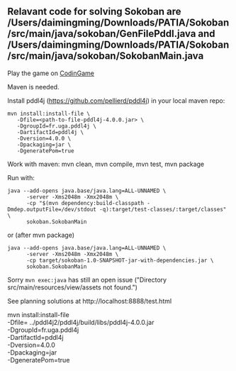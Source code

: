 ## Relavant code for solving Sokoban are /Users/daimingming/Downloads/PATIA/Sokoban/src/main/java/sokoban/GenFilePddl.java and /Users/daimingming/Downloads/PATIA/Sokoban/src/main/java/sokoban/SokobanMain.java

Play the game on [CodinGame](https://www.codingame.com/training/hard/sokoban)

Maven is needed.

Install pddl4j (https://github.com/pellierd/pddl4j) in your local maven repo:
```
mvn install:install-file \
   -Dfile=<path-to-file-pddl4j-4.0.0.jar> \
   -DgroupId=fr.uga.pddl4j \
   -DartifactId=pddl4j \
   -Dversion=4.0.0 \
   -Dpackaging=jar \
   -DgeneratePom=true
 ```  
Work with maven: mvn clean, mvn compile, mvn test, mvn package

Run with: 
````
java --add-opens java.base/java.lang=ALL-UNNAMED \
      -server -Xms2048m -Xmx2048m \
      -cp "$(mvn dependency:build-classpath -Dmdep.outputFile=/dev/stdout -q):target/test-classes/:target/classes" \
      sokoban.SokobanMain
````
or (after mvn package)
```
java --add-opens java.base/java.lang=ALL-UNNAMED \
      -server -Xms2048m -Xmx2048m \
      -cp target/sokoban-1.0-SNAPSHOT-jar-with-dependencies.jar \
      sokoban.SokobanMain
```
Sorry ```mvn exec:java``` has still an open issue ("Directory src/main/resources/view/assets not found.")

See planning solutions at http://localhost:8888/test.html

mvn install:install-file \
   -Dfile= ../pddl4j2/pddl4j/build/libs/pddl4j-4.0.0.jar \
   -DgroupId=fr.uga.pddl4j \
   -DartifactId=pddl4j \
   -Dversion=4.0.0 \
   -Dpackaging=jar \
   -DgeneratePom=true
